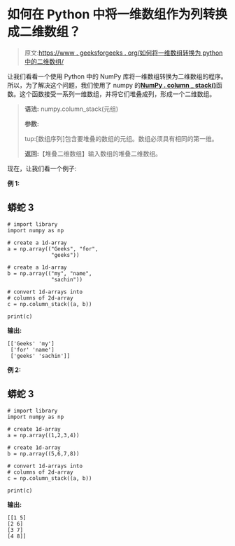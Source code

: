 # 如何在 Python 中将一维数组作为列转换成二维数组？

> 原文:[https://www . geeksforgeeks . org/如何将一维数组转换为 python 中的二维数组/](https://www.geeksforgeeks.org/how-to-convert-1-d-arrays-as-columns-into-a-2-d-array-in-python/)

让我们看看一个使用 Python 中的 NumPy 库将一维数组转换为二维数组的程序。所以，为了解决这个问题，我们使用了 numpy 的[**NumPy . column _ stack()**](https://www.geeksforgeeks.org/numpy-column_stack-in-python/)函数。这个函数接受一系列一维数组，并将它们堆叠成列，形成一个二维数组。

> **语法:** numpy.column_stack(元组)
> 
> **参数:**
> 
> tup:[数组序列]包含要堆叠的数组的元组。数组必须具有相同的第一维。
> 
> **返回:**【堆叠二维数组】输入数组的堆叠二维数组。

现在，让我们看一个例子:

**例 1:**

## 蟒蛇 3

```
# import library
import numpy as np

# create a 1d-array
a = np.array(("Geeks", "for",
              "geeks"))

# create a 1d-array
b = np.array(("my", "name",
              "sachin"))

# convert 1d-arrays into
# columns of 2d-array
c = np.column_stack((a, b))

print(c)
```

**输出:**

```
[['Geeks' 'my']
 ['for' 'name']
 ['geeks' 'sachin']]
```

**例 2:**

## 蟒蛇 3

```
# import library
import numpy as np

# create 1d-array
a = np.array((1,2,3,4))

# create 1d-array
b = np.array((5,6,7,8))

# convert 1d-arrays into
# columns of 2d-array
c = np.column_stack((a, b)) 

print(c)
```

**输出:**

```
[[1 5]
[2 6]
[3 7]
[4 8]]
```